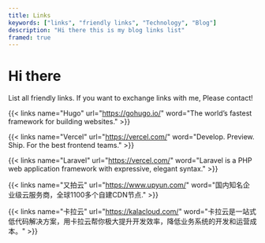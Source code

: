 ```yaml
---
title: Links
keywords: ["links", "friendly links", "Technology", "Blog"]
description: "Hi there this is my blog links list"
framed: true
---
```


# Hi there

List all friendly links. If you want to exchange links with me, Please contact!

{{< links name="Hugo" url="https://gohugo.io/" word="The world’s fastest framework for building websites." >}}

{{< links name="Vercel" url="https://vercel.com/" word="Develop. Preview. Ship. For the best frontend teams." >}}

{{< links name="Laravel" url="https://vercel.com/" word="Laravel is a PHP web application framework with expressive, elegant syntax." >}}

{{< links name="又拍云" url="https://www.upyun.com/" word="国内知名企业级云服务商，全球1100多个自建CDN节点." >}}

{{< links name="卡拉云" url="https://kalacloud.com/" word="卡拉云是一站式低代码解决方案，用卡拉云帮你极大提升开发效率，降低业务系统的开发和运营成本。" >}}